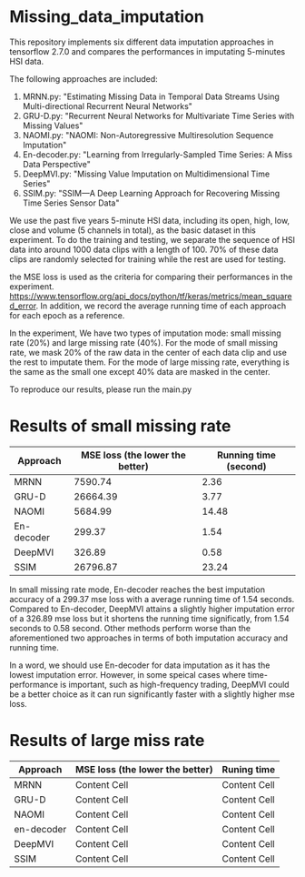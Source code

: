 # Missing_data_imputation

This repository implements six different data imputation approaches in tensorflow 2.7.0 and compares the performances in imputating 5-minutes HSI data. 

The following approaches are included:
1. MRNN.py: "Estimating Missing Data in Temporal Data Streams Using Multi-directional Recurrent Neural Networks"
2. GRU-D.py: "Recurrent Neural Networks for Multivariate Time Series with Missing Values"
3. NAOMI.py: "NAOMI: Non-Autoregressive Multiresolution Sequence Imputation"
4. En-decoder.py: "Learning from Irregularly-Sampled Time Series: A Miss Data Perspective"
5. DeepMVI.py: "Missing Value Imputation on Multidimensional Time Series"
6. SSIM.py: "SSIM—A Deep Learning Approach for Recovering Missing Time Series Sensor Data"

We use the past five years 5-minute HSI data, including its open, high, low, close and volume (5 channels in total), as the basic dataset in this experiment. To do the training and testing, we separate the sequence of HSI data into around 1000 data clips with a length of 100. 70% of these data clips are randomly selected for training while the rest are used for testing. 

the MSE loss is used as the criteria for comparing their performances in the experiment. https://www.tensorflow.org/api_docs/python/tf/keras/metrics/mean_squared_error. In addition, we record the average running time of each approach for each epoch as a reference.

In the experiment, We have two types of imputation mode: small missing rate (20%) and large missing rate (40%). For the mode of small missing rate, we mask 20% of the raw data in the center of each data clip and use the rest to imputate them. For the mode of large missing rate, everything is the same as the small one except 40% data are masked in the center. 

To reproduce our results, please run the main.py

# Results of small missing rate


| Approach  | MSE loss (the lower the better) |  Running time (second) |
| ------------- | ------------- | ---------- |
| MRNN  | 7590.74  | 2.36  |
| GRU-D  | 26664.39  | 3.77  |
| NAOMI  | 5684.99  | 14.48  |
| En-decoder  | 299.37 | 1.54  |
| DeepMVI  | 326.89  | 0.58  |
| SSIM  | 26796.87  | 23.24  |

In small missing rate mode, En-decoder reaches the best imputation accuracy of a 299.37 mse loss with a average running time of 1.54 seconds. Compared to En-decoder, DeepMVI attains a slightly higher imputation error of a 326.89 mse loss but it shortens the running time significatly, from 1.54 seconds to 0.58 second. Other methods perform worse than the aforementioned two approaches in terms of both imputation accuracy and running time.

In a word, we should use En-decoder for data imputation as it has the lowest imputation error. However, in some speical cases where time-performance is important, such as high-frequency trading, DeepMVI could be a better choice as it can run significantly faster with a slightly higher mse loss.

# Results of large miss rate


| Approach  | MSE loss (the lower the better) |  Runing time |
| ------------- | ------------- | -----------|
| MRNN  | Content Cell  | Content Cell  |
| GRU-D  | Content Cell  | Content Cell  |
| NAOMI  | Content Cell  | Content Cell  |
| en-decoder  | Content Cell  | Content Cell  |
| DeepMVI  | Content Cell  | Content Cell  |
| SSIM  | Content Cell  | Content Cell  |
